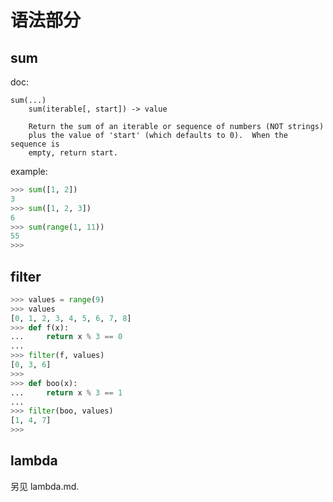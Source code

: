 # 语法部分

## sum

doc:

```
sum(...)
    sum(iterable[, start]) -> value
    
    Return the sum of an iterable or sequence of numbers (NOT strings)
    plus the value of 'start' (which defaults to 0).  When the sequence is
    empty, return start.
```

example:
```python
>>> sum([1, 2])
3
>>> sum([1, 2, 3])
6
>>> sum(range(1, 11))
55
>>> 
```

## filter

```python
>>> values = range(9)
>>> values
[0, 1, 2, 3, 4, 5, 6, 7, 8]
>>> def f(x):
...     return x % 3 == 0
... 
>>> filter(f, values)
[0, 3, 6]
>>> 
>>> def boo(x):
...     return x % 3 == 1
... 
>>> filter(boo, values)
[1, 4, 7]
>>> 
```

## lambda

另见 lambda.md.
